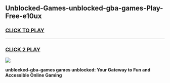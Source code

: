 
## Unblocked-Games-unblocked-gba-games-Play-Free-e10ux
<h3>
<a href="https://premium76.site?title=unblocked-gba-games&ref=24M">CLICK TO PLAY</a></h3>
<hr>

<h3>
<a href="https://premium76.site?title=unblocked-gba-games&ref=24M">CLICK 2 PLAY</a>
  
</h3>

<a href="https://premium76.site?title=unblocked-gba-games&ref=24M"><img src="https://clearcache.store/games.png"></a>


**unblocked-gba-games games unblocked: Your Gateway to Fun and Accessible Online Gaming**
